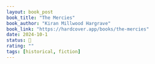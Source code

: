 ```yaml
---
layout: book_post
book_title: "The Mercies"
book_author: "Kiran Millwood Hargrave"
book_link: "https://hardcover.app/books/the-mercies"
date: 2024-10-1
status: 📖
rating: ""
tags: [historical, fiction]
---
```

